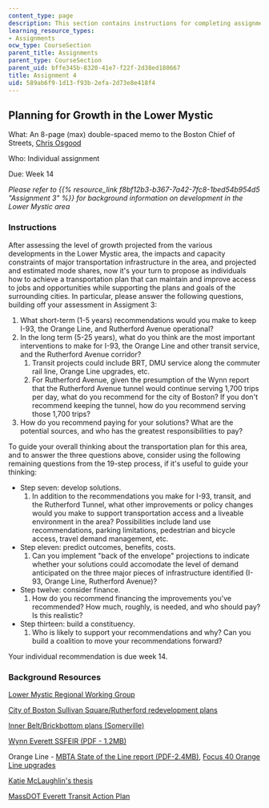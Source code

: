 ```yaml
---
content_type: page
description: This section contains instructions for completing assignment 4.
learning_resource_types:
- Assignments
ocw_type: CourseSection
parent_title: Assignments
parent_type: CourseSection
parent_uid: bffe345b-8320-41e7-f22f-2d38ed180667
title: Assignment 4
uid: 589ab6f9-1d13-f93b-2efa-2d73e8e418f4
---
```


Planning for Growth in the Lower Mystic
---------------------------------------

What: An 8-page (max) double-spaced memo to the Boston Chief of Streets, [Chris Osgood](https://www.boston.gov/departments/transportation/chris-osgood)

Who: Individual assignment

Due: Week 14

_Please refer to {{% resource_link f8bf12b3-b367-7a42-7fc8-1bed54b954d5 "Assignment 3" %}} for background information on development in the Lower Mystic area_

### Instructions

After assessing the level of growth projected from the various developments in the Lower Mystic area, the impacts and capacity constraints of major transportation infrastructure in the area, and projected and estimated mode shares, now it's your turn to propose as individuals how to achieve a transportation plan that can maintain and improve access to jobs and opportunities while supporting the plans and goals of the surrounding cities. In particular, please answer the following questions, building off your assessment in Assigment 3:

1.  What short-term (1-5 years) recommendations would you make to keep I-93, the Orange Line, and Rutherford Avenue operational?
2.  In the long term (5-25 years), what do you think are the most important interventions to make for I-93, the Orange Line and other transit service, and the Rutherford Avenue corridor?
    1.  Transit projects could include BRT, DMU service along the commuter rail line, Orange Line upgrades, etc.
    2.  For Rutherford Avenue, given the presumption of the Wynn report that the Rutherford Avenue tunnel would continue serving 1,700 trips per day, what do you recommend for the city of Boston? If you don't recommend keeping the tunnel, how do you recommend serving those 1,700 trips?
3.  How do you recommend paying for your solutions? What are the potential sources, and who has the greatest responsibilities to pay?

To guide your overall thinking about the transportation plan for this area, and to answer the three questions above, consider using the following remaining questions from the 19-step process, if it's useful to guide your thinking:

*   Step seven: develop solutions.
    1.  In addition to the recommendations you make for I-93, transit, and the Rutherford Tunnel, what other improvements or policy changes would you make to support transportation access and a liveable environment in the area? Possibilities include land use recommendations, parking limitations, pedestrian and bicycle access, travel demand management, etc.
*   Step eleven: predict outcomes, benefits, costs.
    1.  Can you implement "back of the envelope" projections to indicate whether your solutions could accomodate the level of demand anticipated on the three major pieces of infrastructure identified (I-93, Orange Line, Rutherford Avenue)?
*   Step twelve: consider finance.
    1.  How do you recommend financing the improvements you've recommended? How much, roughly, is needed, and who should pay? Is this realistic?
*   Step thirteen: build a constituency.
    1.  Who is likely to support your recommendations and why? Can you build a coalition to move your recommendations forward?

Your individual recommendation is due week 14.

### Background Resources

[Lower Mystic Regional Working Group](http://lowermysticstudy.mapc.org/downloads/)

[City of Boston Sullivan Square/Rutherford redevelopment plans](https://www.boston.gov/departments/transportation/rutherford-avenue-sullivan-square-design-project)

[Inner Belt/Brickbottom plans (Somerville)](https://www.somervillebydesign.com/neighborhood-planning/inner-belt-brickbottom/)

[Wynn Everett SSFEIR (PDF - 1.2MB)](http://www.reverejournal.com/wp-content/uploads/2015/09/WynnCasinoMEPACertificateLetterAgu.-2015.pdf)

Orange Line - [MBTA State of the Line report (PDF-2.4MB)](http://www.mbta.com/uploadedfiles/About_the_T/Board_Meetings/StateoftheOrangeLine61616.pdf), [Focus 40 Orange Line upgrades](https://static1.squarespace.com/static/57757a3cff7c50f318d8aae0/t/5804dde39de4bbffc41d7a61/1476713955792/Upcoming+Service+Improvements_accessible.pdf)

[Katie McLaughlin's thesis](http://hdl.handle.net/1721.1/104153)

[MassDOT Everett Transit Action Plan](https://www.mass.gov/doc/everett-transit-action-plan-final-report/download#:~:text=The%20Everett%20Transit%20Action%20Plan,study%20by%20other%20planning%20processes.)